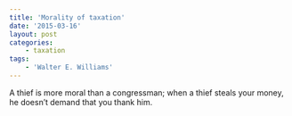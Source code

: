 ```yaml
---
title: 'Morality of taxation'
date: '2015-03-16'
layout: post
categories:
    - taxation
tags:
    - 'Walter E. Williams'
---
```


A thief is more moral than a congressman; when a thief steals your money, he doesn’t demand that you thank him.